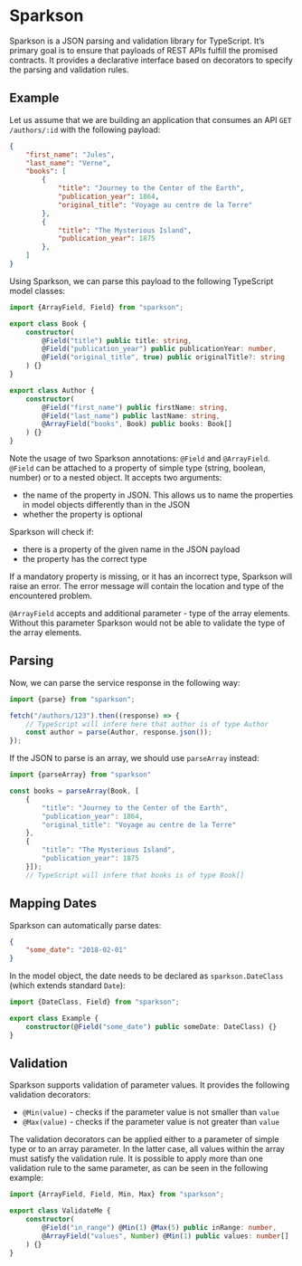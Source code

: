 Sparkson
========

Sparkson is a JSON parsing and validation library for TypeScript. It’s primary
goal is to ensure that payloads of REST APIs fulfill the promised contracts. It
provides a declarative interface based on decorators to specify the parsing and
validation rules.

Example
-------

Let us assume that we are building an application that consumes an API `GET /authors/:id`
with the following payload:

```json
{
    "first_name": "Jules",
    "last_name": "Verne",
    "books": [
        {
            "title": "Journey to the Center of the Earth",
            "publication_year": 1864,
            "original_title": "Voyage au centre de la Terre"
        },
        {
            "title": "The Mysterious Island",
            "publication_year": 1875
        },
    ]
}
```
Using Sparkson, we can parse this payload to the following TypeScript model classes:
```typescript
import {ArrayField, Field} from "sparkson";

export class Book {
    constructor(
        @Field("title") public title: string,
        @Field("publication_year") public publicationYear: number,
        @Field("original_title", true) public originalTitle?: string
    ) {}
}

export class Author {
    constructor(
        @Field("first_name") public firstName: string,
        @Field("last_name") public lastName: string,
        @ArrayField("books", Book) public books: Book[]
    ) {}
}

```
Note the usage of two Sparkson annotations: `@Field` and `@ArrayField`. `@Field` can be attached
to a property of simple type (string, boolean, number) or to a nested object. It accepts two arguments:
  - the name of the property in JSON. This allows us to name the properties in model objects differently than in the JSON
  - whether the property is optional

Sparkson will check if:
  - there is a property of the given name in the JSON payload
  - the property has the correct type

If a mandatory property is missing, or it has an incorrect type, Sparkson will raise an error. The error message
will contain the location and type of the encountered problem.

`@ArrayField` accepts and additional parameter - type of the array elements. Without this parameter Sparkson would not be able
to validate the type of the array elements.

Parsing
-----
Now, we can parse the service response in the following way:
```typescript
import {parse} from "sparkson";

fetch("/authors/123").then((response) => {
    // TypeScript will infere here that author is of type Author
    const author = parse(Author, response.json());
});
```
If the JSON to parse is an array, we should use `parseArray` instead:

```typescript
import {parseArray} from "sparkson"

const books = parseArray(Book, [
    {
        "title": "Journey to the Center of the Earth",
        "publication_year": 1864,
        "original_title": "Voyage au centre de la Terre"
    },
    {
        "title": "The Mysterious Island",
        "publication_year": 1875
    }]);
    // TypeScript will infere that books is of type Book[]
```

Mapping Dates
-----
Sparkson can automatically parse dates:
```json
{
    "some_date": "2018-02-01"
}
```
In the model object, the date needs to be declared as `sparkson.DateClass` (which extends standard `Date`):
```typescript
import {DateClass, Field} from "sparkson";

export class Example {
    constructor(@Field("some_date") public someDate: DateClass) {}
}

```

Validation
-----
Sparkson supports validation of parameter values. It provides the following validation decorators:
 - `@Min(value)` - checks if the parameter value is not smaller than `value`
 - `@Max(value)` - checks if the parameter value is not greater than `value`

The validation decorators can be applied either to a parameter of simple type or to an array parameter.
In the latter case, all values within the array must satisfy the validation rule. It is possible to apply
more than one validation rule to the same parameter, as can be seen in the following example:
```typescript
import {ArrayField, Field, Min, Max} from "sparkson";

export class ValidateMe {
    constructor(
        @Field("in_range") @Min(1) @Max(5) public inRange: number,
        @ArrayField("values", Number) @Min(1) public values: number[]
    ) {}
}

```
